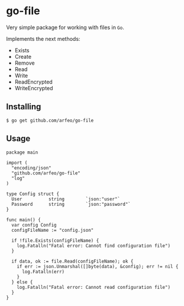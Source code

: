 # go-file

Very simple package for working with files in `Go`.

Implements the next methods:

* Exists
* Create
* Remove
* Read
* Write
* ReadEncrypted
* WriteEncrypted

## Installing

```
$ go get github.com/arfeo/go-file
```

## Usage

```
package main

import (
  "encoding/json"
  "github.com/arfeo/go-file"
  "log"
)

type Config struct {
  User          string        `json:"user"`
  Password      string        `json:"password"`
}
	
func main() {
  var config Config
  configFileName := "config.json"
	
  if !file.Exists(configFileName) {
    log.Fatalln("Fatal error: Cannot find configuration file")
  }
  
  if data, ok := file.Read(configFileName); ok {
    if err := json.Unmarshal([]byte(data), &config); err != nil {
      log.Fatalln(err)
    }
  } else {
    log.Fatalln("Fatal error: Cannot read configuration file")
  }
}
```